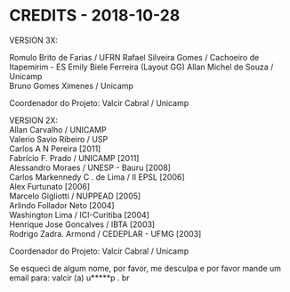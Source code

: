 CREDITS - 2018-10-28
====================
VERSION 3X:   

   Romulo Brito de Farias / UFRN
   Rafael Silveira Gomes / Cachoeiro de Itapemirim - ES
   Emily Biele Ferreira (Layout GG)
   Allan Michel de Souza / Unicamp  
   Bruno Gomes Ximenes / Unicamp   
   
   Coordenador do Projeto: Valcir Cabral / Unicamp   
 

VERSION 2X:   
   Allan Carvalho / UNICAMP   
   Valerio Savio Ribeiro / USP    
   Carlos A N Pereira [2011]    
   Fabrício F. Prado / UNICAMP [2011]    
   Alessandro Moraes / UNESP - Bauru [2008]    
   Carlos Markennedy C . de Lima / II EPSL [2006]    
   Alex Furtunato [2006]    
   Marcelo Gigliotti / NUPPEAD [2005]   
   Arlindo Follador Neto [2004]   
   Washington Lima / ICI-Curitiba [2004]   
   Henrique Jose Goncalves / IBTA [2003]   
   Rodrigo Zadra. Armond / CEDEPLAR - UFMG [2003]   

   Coordenador do Projeto: Valcir Cabral / Unicamp

Se esqueci de algum nome, por favor, me desculpa e por favor mande um email para: valcir (a) u*****p . br
